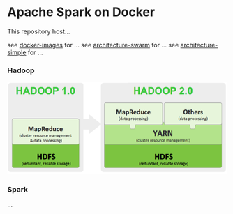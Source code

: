 # Apache Spark on Docker

This repository host...

see [docker-images]() for ...
see [architecture-swarm]() for ...
see [architecture-simple]() for ...

### Hadoop
![Alt text](/img/hadoop.png?raw=true "Haddop 1 vs 2")

### Spark
...